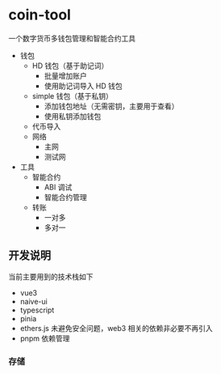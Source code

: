# coin-tool

一个数字货币多钱包管理和智能合约工具

- 钱包
    - HD 钱包（基于助记词）
        - 批量增加账户
        - 使用助记词导入 HD 钱包
    - simple 钱包（基于私钥）
        - 添加钱包地址（无需密钥，主要用于查看）
        - 使用私钥添加钱包
    - 代币导入
    - 网络
        - 主网
        - 测试网
- 工具
    - 智能合约
        - ABI 调试
        - 智能合约管理
    - 转账
        - 一对多
        - 多对一


## 开发说明

当前主要用到的技术栈如下

- vue3
- naive-ui
- typescript
- pinia
- ethers.js 未避免安全问题，web3 相关的依赖非必要不再引入
- pnpm 依赖管理

### 存储

